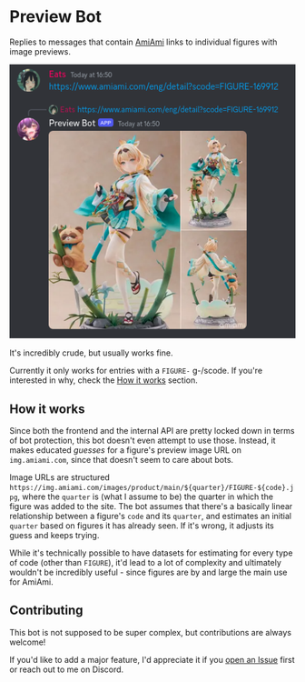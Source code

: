 # Preview Bot

Replies to messages that contain [AmiAmi](https://www.amiami.com/) links to individual figures with image previews.

![Example reply](example.png)

It's incredibly crude, but usually works fine.

Currently it only works for entries with a `FIGURE-` g-/scode. If you're interested in why, check the [How it works](#how-it-works) section.


## How it works

Since both the frontend and the internal API are pretty locked down in terms of bot protection, this bot doesn't even attempt to use those.
Instead, it makes educated *guesses* for a figure's preview image URL on `img.amiami.com`, since that doesn't seem to care about bots.

Image URLs are structured `https://img.amiami.com/images/product/main/${quarter}/FIGURE-${code}.jpg`, where the `quarter` is (what I assume to be) the quarter in which the figure was added to the site. The bot assumes that there's a basically linear relationship between a figure's `code` and its `quarter`, and estimates an initial `quarter` based on figures it has already seen. If it's wrong, it adjusts its guess and keeps trying.

While it's technically possible to have datasets for estimating for every type of code (other than `FIGURE`), it'd lead to a lot of complexity and ultimately wouldn't be incredibly useful - since figures are by and large the main use for AmiAmi.

## Contributing

This bot is not supposed to be super complex, but contributions are always welcome!

If you'd like to add a major feature, I'd appreciate it if you [open an Issue](https://github.com/Mampfinator/preview-bot/issues/new) first or reach out to me on Discord.
